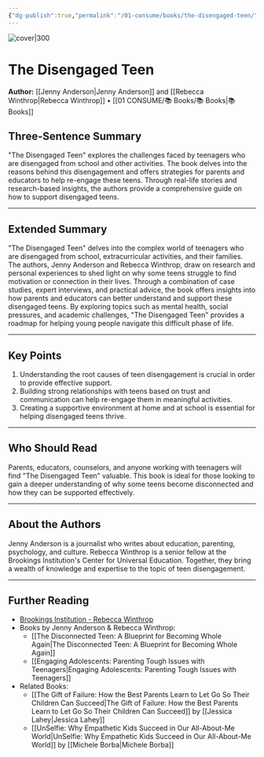 ```yaml
---
{"dg-publish":true,"permalink":"/01-consume/books/the-disengaged-teen/","title":"The Disengaged Teen","tags":["adolescents","screentime","teens","parenting","disengagement"]}
---
```



![cover|300](https://m.media-amazon.com/images/I/611eVlc5e6L._SL1500_.jpg)


# The Disengaged Teen
**Author:** [[Jenny Anderson\|Jenny Anderson]] and [[Rebecca Winthrop\|Rebecca Winthrop]] • [[01 CONSUME/📚 Books/📚 Books\|📚 Books]]
## Three-Sentence Summary
"The Disengaged Teen" explores the challenges faced by teenagers who are disengaged from school and other activities. The book delves into the reasons behind this disengagement and offers strategies for parents and educators to help re-engage these teens. Through real-life stories and research-based insights, the authors provide a comprehensive guide on how to support disengaged teens.

---

## Extended Summary
"The Disengaged Teen" delves into the complex world of teenagers who are disengaged from school, extracurricular activities, and their families. The authors, Jenny Anderson and Rebecca Winthrop, draw on research and personal experiences to shed light on why some teens struggle to find motivation or connection in their lives. Through a combination of case studies, expert interviews, and practical advice, the book offers insights into how parents and educators can better understand and support these disengaged teens. By exploring topics such as mental health, social pressures, and academic challenges, "The Disengaged Teen" provides a roadmap for helping young people navigate this difficult phase of life.

---

## Key Points
1. Understanding the root causes of teen disengagement is crucial in order to provide effective support.
2. Building strong relationships with teens based on trust and communication can help re-engage them in meaningful activities.
3. Creating a supportive environment at home and at school is essential for helping disengaged teens thrive.

---

## Who Should Read
Parents, educators, counselors, and anyone working with teenagers will find "The Disengaged Teen" valuable. This book is ideal for those looking to gain a deeper understanding of why some teens become disconnected and how they can be supported effectively.

---

## About the Authors
Jenny Anderson is a journalist who writes about education, parenting, psychology, and culture. Rebecca Winthrop is a senior fellow at the Brookings Institution's Center for Universal Education. Together, they bring a wealth of knowledge and expertise to the topic of teen disengagement.

---

## Further Reading
- [Brookings Institution - Rebecca Winthrop](https://www.brookings.edu/experts/rebecca-winthrop/)
- Books by Jenny Anderson & Rebecca Winthrop:
  - [[The Disconnected Teen: A Blueprint for Becoming Whole Again\|The Disconnected Teen: A Blueprint for Becoming Whole Again]]
  - [[Engaging Adolescents: Parenting Tough Issues with Teenagers\|Engaging Adolescents: Parenting Tough Issues with Teenagers]]
- Related Books:
  - [[The Gift of Failure: How the Best Parents Learn to Let Go So Their Children Can Succeed\|The Gift of Failure: How the Best Parents Learn to Let Go So Their Children Can Succeed]] by [[Jessica Lahey\|Jessica Lahey]]
  - [[UnSelfie: Why Empathetic Kids Succeed in Our All-About-Me World\|UnSelfie: Why Empathetic Kids Succeed in Our All-About-Me World]] by [[Michele Borba\|Michele Borba]]